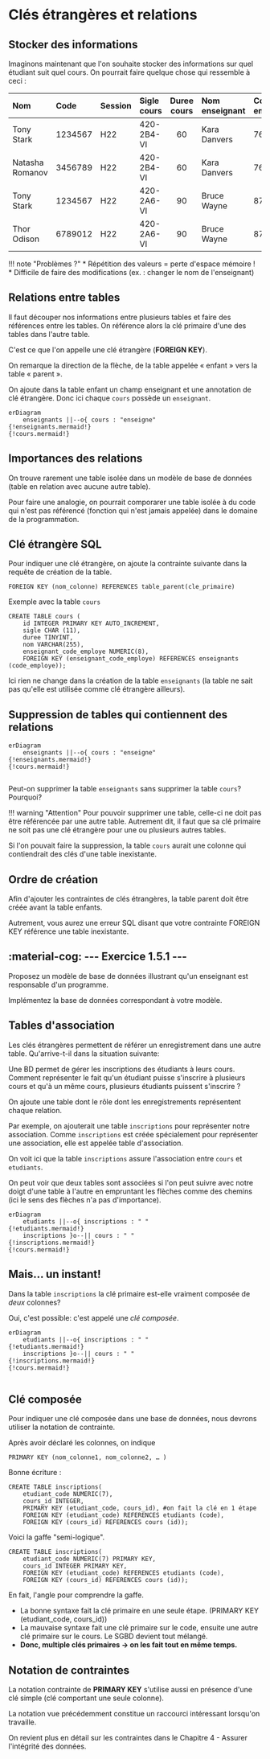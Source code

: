 # Clés étrangères et relations

## Stocker des informations

Imaginons maintenant que l'on souhaite stocker des informations sur quel étudiant suit quel cours. On pourrait faire quelque chose qui ressemble à ceci :

|Nom|Code|Session|Sigle cours|Duree cours|Nom enseignant|Code employe|
|:--|:--|:--|:--|:-:|:--|:--|
|Tony Stark|1234567|H22|420-2B4-VI|60|Kara Danvers|7654|
|Natasha Romanov|3456789|H22|420-2B4-VI|60|Kara Danvers|7654|
|Tony Stark|1234567|H22|420-2A6-VI|90|Bruce Wayne|8765|
|Thor Odison|6789012|H22|420-2A6-VI|90|Bruce Wayne|8765|

 
!!! note "Problèmes ?"
    * Répétition des valeurs = perte d'espace mémoire !
    * Difficile de faire des modifications (ex. : changer le nom de l'enseignant)

## Relations entre tables

Il faut découper nos informations entre plusieurs tables et faire des références entre les tables. On référence alors la clé primaire d'une des tables dans l'autre table. 

C'est ce que l'on appelle une clé étrangère (__FOREIGN KEY__).

On remarque la direction de la flèche, de la table appelée « enfant » vers la table 
« parent ».

On ajoute dans la table enfant un champ enseignant et une annotation de clé étrangère. Donc ici chaque `cours` possède un `enseignant`.

``` mermaid
erDiagram  
    enseignants ||--o{ cours : "enseigne" 
{!enseignants.mermaid!}
{!cours.mermaid!}    
```

## Importances des relations

On trouve rarement une table isolée dans un modèle de base de données (table en relation avec aucune autre table).

Pour faire une analogie, on pourrait comporarer une table isolée à du code qui n'est pas référencé (fonction qui n'est jamais appelée) dans le domaine de la programmation.

## Clé étrangère SQL

Pour indiquer une clé étrangère, on ajoute la contrainte suivante dans la requête de création de la table.

```mysql
FOREIGN KEY (nom_colonne) REFERENCES table_parent(cle_primaire)
```

Exemple avec la table `cours`

```mysql
CREATE TABLE cours (  
    id INTEGER PRIMARY KEY AUTO_INCREMENT,  
    sigle CHAR (11),  
    duree TINYINT, 
    nom VARCHAR(255),
    enseignant_code_employe NUMERIC(8),
    FOREIGN KEY (enseignant_code_employe) REFERENCES enseignants (code_employe));
```

Ici rien ne change dans la création de la table `enseignants` (la table ne sait pas qu'elle est utilisée comme clé étrangère ailleurs).

## Suppression de tables qui contiennent des relations

``` mermaid
erDiagram  
    enseignants ||--o{ cours : "enseigne" 
{!enseignants.mermaid!}
{!cours.mermaid!} 
    
```

Peut-on supprimer la table `enseignants` sans supprimer la table `cours`?   Pourquoi?

!!! warning "Attention"
    Pour pouvoir supprimer une table, celle-ci ne doit pas être référencée par une autre table. Autrement dit, il faut que sa clé primaire ne soit pas une clé étrangère pour une ou plusieurs autres tables.

Si l'on pouvait faire la suppression, la table `cours` aurait une colonne qui contiendrait des clés d'une table inexistante.

## Ordre de création

Afin d'ajouter les contraintes de clés étrangères, la table parent doit être créée avant la table enfants.

Autrement, vous aurez une erreur SQL disant que votre contrainte FOREIGN KEY référence une table inexistante.

## :material-cog: --- Exercice 1.5.1 ---

Proposez un modèle de base de données illustrant qu'un enseignant est responsable d'un programme.

Implémentez la base de données correspondant à votre modèle.

## Tables d'association

Les clés étrangères permettent de référer un enregistrement dans une autre table. Qu'arrive-t-il dans la situation suivante:

Une BD permet de gérer les inscriptions des étudiants à leurs cours. Comment représenter le fait qu'un étudiant puisse s'inscrire à plusieurs cours et qu'à un même cours, plusieurs étudiants puissent s'inscrire ?

On ajoute une table dont le rôle dont les enregistrements représentent chaque relation.

Par exemple, on ajouterait une table `inscriptions` pour représenter notre association. Comme `inscriptions` est créée spécialement pour représenter une association, elle est appelée table d'association.

On voit ici que la table `inscriptions` assure l'association entre `cours`  et `etudiants`.

On peut voir que deux tables sont associées si l'on peut suivre avec notre doigt d'une table à l'autre en empruntant les flèches comme des chemins (ici le sens des flèches n'a pas d'importance).


``` mermaid
erDiagram  
    etudiants ||--o{ inscriptions : " " 
{!etudiants.mermaid!}
    inscriptions }o--|| cours : " "
{!inscriptions.mermaid!}
{!cours.mermaid!}    
```

## Mais... un instant!

Dans la table `inscriptions` la clé primaire est-elle vraiment composée de *deux* colonnes?

Oui, c'est possible: c'est appelé une *clé composée*. 


``` mermaid
erDiagram   
    etudiants ||--o{ inscriptions : " " 
{!etudiants.mermaid!}
    inscriptions }o--|| cours : " "
{!inscriptions.mermaid!}
{!cours.mermaid!}   
    
```

## Clé composée

Pour indiquer une clé composée dans une base de données, nous devrons utiliser la notation de contrainte.

Après avoir déclaré les colonnes, on indique

```mysql
PRIMARY KEY (nom_colonne1, nom_colonne2, … )
```

Bonne écriture :

```mysql
CREATE TABLE inscriptions(
    etudiant_code NUMERIC(7), 
    cours_id INTEGER,
    PRIMARY KEY (etudiant_code, cours_id), #on fait la clé en 1 étape
    FOREIGN KEY (etudiant_code) REFERENCES etudiants (code),
    FOREIGN KEY (cours_id) REFERENCES cours (id));
```

Voici la gaffe "semi-logique".  

```mysql
CREATE TABLE inscriptions(
    etudiant_code NUMERIC(7) PRIMARY KEY, 
    cours_id INTEGER PRIMARY KEY,
    FOREIGN KEY (etudiant_code) REFERENCES etudiants (code),
    FOREIGN KEY (cours_id) REFERENCES cours (id));
```
En fait, l'angle pour comprendre la gaffe.  
- La bonne syntaxe fait la clé primaire en une seule étape.  (PRIMARY KEY (etudiant_code, cours_id))  
- La mauvaise syntaxe fait une clé primaire sur le code, ensuite une autre clé primaire sur le cours. Le SGBD devient tout mélangé.  
- __Donc, multiple clés primaires -> on les fait tout en même temps.__

## Notation de contraintes

La notation contrainte de __PRIMARY KEY__ s'utilise aussi en présence d'une clé simple (clé comportant une seule colonne).

La notation vue précédemment constitue un raccourci intéressant lorsqu'on travaille.

On revient plus en détail sur les contraintes dans le Chapitre 4 - Assurer l'intégrité des données.